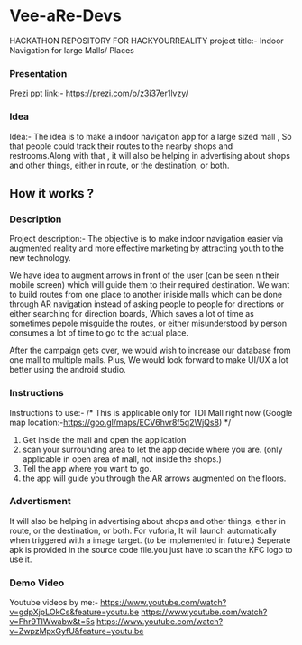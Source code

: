 # Vee-aRe-Devs
HACKATHON REPOSITORY FOR HACKYOURREALITY
project title:- Indoor Navigation for large Malls/ Places



### Presentation
Prezi ppt link:- https://prezi.com/p/z3i37er1lvzy/

### Idea
Idea:-  The idea is to make a indoor navigation app for a large sized mall , So that people could track their routes to the nearby shops and restrooms.Along with that , it will also be helping in advertising about shops and other things, either in route, or the destination, or both.

## How it works ?

### Description
Project description:- The objective is to make indoor navigation easier via augmented reality and more effective marketing by attracting youth to the new technology.

We have idea to augment arrows in front of the user (can be seen n their mobile screen) which will guide them to their required destination.
We want to build routes from one place to another iniside malls which can be done through AR navigation instead of asking people to people for directions or either searching for direction boards, Which saves a lot of time as sometimes pepole misguide the routes, or either misunderstood by person consumes a lot of time to go to the actual place.

After the campaign gets over, we would wish to increase our database from one mall to multiple malls. Plus, We would look forward to make UI/UX a lot better using the android studio.

### Instructions
Instructions to use:- 
/* 
  This is applicable only for TDI
Mall right now (Google map location:-https://goo.gl/maps/ECV6hvr8f5q2WjQs8)
*/
1. Get inside the mall and open the application
2. scan your surrounding area to let the app decide where you are. (only applicable in open area of mall, not inside the shops.)
3. Tell the app where you want to go.
4. the app will guide you through the AR arrows augmented on the floors.


### Advertisment
It will also be helping in advertising about shops and other things, either in route, or the destination, or both.
For vuforia, It will launch automatically when triggered with a image target. (to be implemented in future.)
Seperate apk is provided in the source code file.you just have to scan the KFC logo to use it. 


### Demo Video
Youtube videos by me:- https://www.youtube.com/watch?v=gdpXjpLOkCs&feature=youtu.be
                       https://www.youtube.com/watch?v=Fhr9TIWwabw&t=5s
                       https://www.youtube.com/watch?v=ZwpzMpxGyfU&feature=youtu.be

